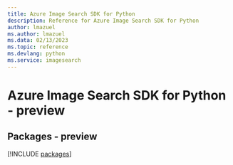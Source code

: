 ```yaml
---
title: Azure Image Search SDK for Python
description: Reference for Azure Image Search SDK for Python
author: lmazuel
ms.author: lmazuel
ms.data: 02/13/2023
ms.topic: reference
ms.devlang: python
ms.service: imagesearch
---
```

# Azure Image Search SDK for Python - preview
## Packages - preview
[!INCLUDE [packages](image-search-index.md)]